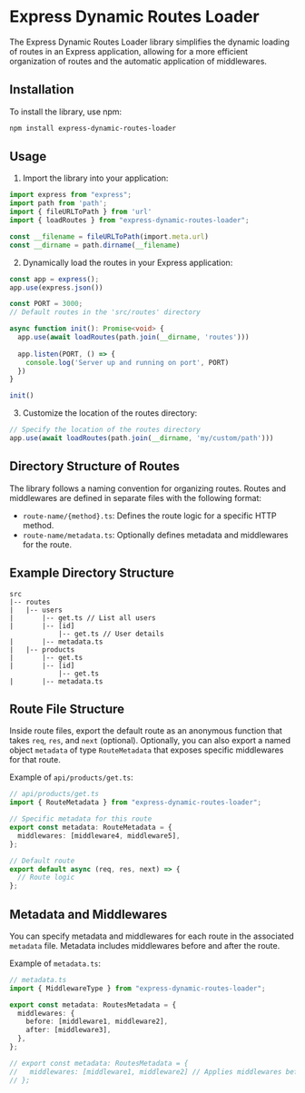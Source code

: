 # Express Dynamic Routes Loader

The Express Dynamic Routes Loader library simplifies the dynamic loading of routes in an Express application, allowing for a more efficient organization of routes and the automatic application of middlewares.

## Installation

To install the library, use npm:

```bash
npm install express-dynamic-routes-loader
```

## Usage

1. Import the library into your application:

```typescript
import express from "express";
import path from 'path';
import { fileURLToPath } from 'url'
import { loadRoutes } from "express-dynamic-routes-loader";

const __filename = fileURLToPath(import.meta.url)
const __dirname = path.dirname(__filename)
```

2. Dynamically load the routes in your Express application:

```typescript
const app = express();
app.use(express.json())

const PORT = 3000;
// Default routes in the 'src/routes' directory

async function init(): Promise<void> {
  app.use(await loadRoutes(path.join(__dirname, 'routes')))
  
  app.listen(PORT, () => {
    console.log('Server up and running on port', PORT)
  })
}

init()
```

3. Customize the location of the routes directory:

```typescript
// Specify the location of the routes directory
app.use(await loadRoutes(path.join(__dirname, 'my/custom/path')))
```

## Directory Structure of Routes

The library follows a naming convention for organizing routes. Routes and middlewares are defined in separate files with the following format:

- `route-name/{method}.ts`: Defines the route logic for a specific HTTP method.
- `route-name/metadata.ts`: Optionally defines metadata and middlewares for the route.

## Example Directory Structure

```plaintext
src
|-- routes
|   |-- users
|       |-- get.ts // List all users
|       |-- [id]
            |-- get.ts // User details
|       |-- metadata.ts
|   |-- products
|       |-- get.ts
|       |-- [id]
            |-- get.ts
|       |-- metadata.ts
```

## Route File Structure

Inside route files, export the default route as an anonymous function that takes `req`, `res`, and `next` (optional). Optionally, you can also export a named object `metadata` of type `RouteMetadata` that exposes specific middlewares for that route.

Example of `api/products/get.ts`:

```typescript
// api/products/get.ts
import { RouteMetadata } from "express-dynamic-routes-loader";

// Specific metadata for this route
export const metadata: RouteMetadata = {
  middlewares: [middleware4, middleware5],
};

// Default route
export default async (req, res, next) => {
  // Route logic
};
```


## Metadata and Middlewares

You can specify metadata and middlewares for each route in the associated `metadata` file. Metadata includes middlewares before and after the route.

Example of `metadata.ts`:

```typescript
// metadata.ts
import { MiddlewareType } from "express-dynamic-routes-loader";

export const metadata: RoutesMetadata = {
  middlewares: {
    before: [middleware1, middleware2],
    after: [middleware3],
  },
};

// export const metadata: RoutesMetadata = {
//   middlewares: [middleware1, middleware2] // Applies middlewares before the main handler of the route by default
// };
```
